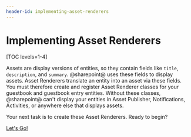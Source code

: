```yaml
---
header-id: implementing-asset-renderers
---
```


# Implementing Asset Renderers

[TOC levels=1-4]

Assets are display versions of entities, so they contain fields like `title`,
`description`, and `summary`. @sharepoint@ uses these fields to display assets. 
Asset Renderers translate an entity into an asset via these fields. You must
therefore create and register Asset Renderer classes for your guestbook and
guestbook entry entities. Without these classes, @sharepoint@ can't display your
entities in Asset Publisher, Notifications, Activities, or anywhere else that
displays assets. 

Your next task is to create these Asset Renderers. Ready to begin? 

<a class="go-link btn btn-primary" href="/docs/7-2/tutorials/-/knowledge_base/t/implementing-a-guestbook-asset-renderer">Let's Go!<span class="icon-circle-arrow-right"></span></a>
